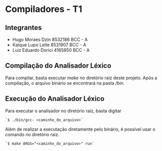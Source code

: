 # Compiladores - T1

## Integrantes

* Hugo Moraes Dzin        8532186     BCC - A
* Kaique Lupo Leite       8531907     BCC - A
* Luiz Eduardo Dorici     4165850     BCC - A

## Compilação do Analisador Léxico

Para compilar, basta executar *make* no diretório raiz deste projeto. Após a compilação, o arquivo binário se encontrará na pasta */bin*.

## Execução do Analisador Léxico

Para executar o analisador no diretório raiz, basta digitar 
	
	`$ ./bin/gcc- <caminho_do_arquivo>` 

Além de realizar a executação diretamente pelo binário, é possível usar o comando  no diretório raiz.
	
	`$ make ARGS="<caminho_do_arquivo>" run`


